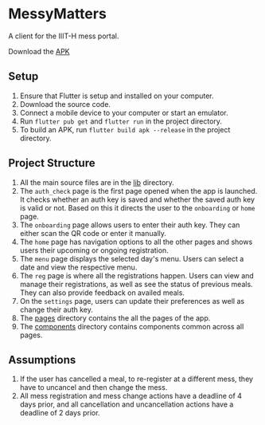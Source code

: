# MessyMatters

A client for the IIIT-H mess portal.

Download the [APK](https://drive.google.com/file/d/1BvNPNiQ5kAhYCAV2Wl5dFTB6TZKxyo3a/view?usp=sharing)

## Setup

1. Ensure that Flutter is setup and installed on your computer.
2. Download the source code.
3. Connect a mobile device to your computer or start an emulator.
4. Run `flutter pub get` and `flutter run` in the project directory.
5. To build an APK, run `flutter build apk --release` in the project directory.

## Project Structure

1. All the main source files are in the [lib](https://github.com/SuPythony/MessyMatters/tree/main/lib) directory.
2. The `auth_check` page is the first page opened when the app is launched. It checks whether an auth key is saved and whether the saved auth key is valid or not. Based on this it directs the user to the `onboarding` or `home` page.
3. The `onboarding` page allows users to enter their auth key. They can either scan the QR code or enter it manually.
4. The `home` page has navigation options to all the other pages and shows users their upcoming or ongoing registration.
5. The `menu` page displays the selected day's menu. Users can select a date and view the respective menu.
6. The `reg` page is where all the registrations happen. Users can view and manage their registrations, as well as see the status of previous meals. They can also provide feedback on availed meals.
7. On the `settings` page, users can update their preferences as well as change their auth key.
8. The [pages](https://github.com/SuPythony/MessyMatters/tree/main/lib/pages) directory contains the all the pages of the app.
9. The [components](https://github.com/SuPythony/MessyMatters/tree/main/lib/components) directory contains components common across all pages.

## Assumptions

1. If the user has cancelled a meal, to re-register at a different mess, they have to uncancel and then change the mess.
2. All mess registration and mess change actions have a deadline of 4 days prior, and all cancellation and uncancellation actions have a deadline of 2 days prior.
